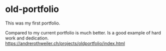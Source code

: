 # old-portfolio
This was my first portfolio.

Compared to my current portfolio is much better.
Is a good example of hard work and dedication.
https://andrerothweiler.ch/projects/oldportfolio/index.html
